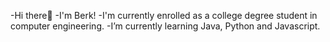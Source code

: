 -Hi there👋
-I'm Berk!
-I'm currently enrolled as a college degree student in computer engineering.
-I’m currently learning Java, Python and Javascript.


<!---
BerkBelhan/BerkBelhan is a ✨ special ✨ repository because its `README.md` (this file) appears on your GitHub profile.
You can click the Preview link to take a look at your changes.
--->
